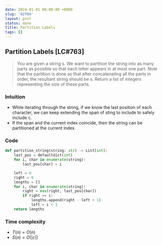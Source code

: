```yaml
---
date: 2024-01-01 00:00:00 +0000
slug: '02f04'
layout: post
status: done
title: Partition Labels
tags: []
---
```


## Partition Labels [LC#763]
> You are given a string s. We want to partition the string into as many parts as possible so that each letter appears in at most one part. Note that the partition is done so that after concatenating all the parts in order, the resultant string should be s. Return a list of integers representing the size of these parts.

### Intuition
- While iterating through the string, if we know the last position of each character, we can keep extending the span of sting to include to safely include c. 
- If the span and the current index coincide, then the string can be partitioned at the current index.

### Code
```python
def partition_string(string: str) -> List[int]:
    last_pos = defaultdict(int)
    for i, char in enumerate(string):
        last_pos[char] = i

    left = 0
    right = 0
    lengths = []
    for i, char in enumerate(string):
        right = max(right, last_pos[char])
        if right == i:
            lengths.append(right - left + 1)
            left = i + 1
    return lengths
```

### Time complexity
- $T(n) = O(n)$ 
- $S(n) = O(|c|)$
